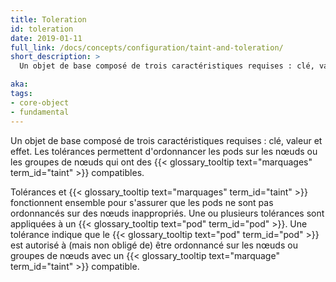 ```yaml
---
title: Toleration
id: toleration
date: 2019-01-11
full_link: /docs/concepts/configuration/taint-and-toleration/
short_description: >
  Un objet de base composé de trois caractéristiques requises : clé, valeur et effet. Les tolérances permettent d'ordonnancer  les pods sur les nœuds ou les groupes de nœuds qui ont un marquage compatible.

aka:
tags:
- core-object
- fundamental
---
```

 Un objet de base composé de trois caractéristiques requises : clé, valeur et effet. Les tolérances permettent d'ordonnancer les pods sur les nœuds ou les groupes de nœuds qui ont des {{< glossary_tooltip text="marquages" term_id="taint" >}} compatibles.

<!--more-->

Tolérances et {{< glossary_tooltip text="marquages" term_id="taint" >}} fonctionnent ensemble pour s'assurer que les pods ne sont pas ordonnancés sur des nœuds inappropriés. Une ou plusieurs tolérances sont appliquées à un {{< glossary_tooltip text="pod" term_id="pod" >}}. Une tolérance indique que le {{< glossary_tooltip text="pod" term_id="pod" >}} est autorisé à (mais non obligé de) être ordonnancé sur les nœuds ou groupes de nœuds avec un {{< glossary_tooltip text="marquage" term_id="taint" >}} compatible.
